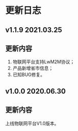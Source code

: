 # 更新日志
## v1.1.9 2021.03.25

## 更新内容

1. 物联网平台支持LwM2M协议；
2. 产品新增省市信息；
3. 已知BUG修复。

## v1.0.0 2020.06.30
## 更新内容

上线物联网平台V1.0版本。
